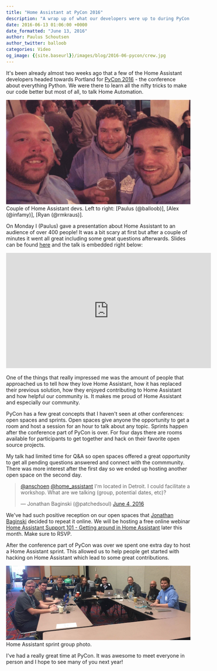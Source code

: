 ```yaml
---
title: "Home Assistant at PyCon 2016"
description: "A wrap up of what our developers were up to during PyCon 2016."
date: 2016-06-13 01:06:00 +0000
date_formatted: "June 13, 2016"
author: Paulus Schoutsen
author_twitter: balloob
categories: Video
og_image: {{site.baseurl}}/images/blog/2016-06-pycon/crew.jpg
---
```


It's been already almost two weeks ago that a few of the Home Assistant developers headed towards Portland for [PyCon 2016] - the conference about everything Python. We were there to learn all the nifty tricks to make our code better but most of all, to talk Home Automation.

<p class='img'>
  <img src='/images/blog/2016-06-pycon/crew.jpg' alt='Home Assistant developers' />
  Couple of Home Assistant devs. Left to right: [Paulus (@balloob)], [Alex (@infamy)], [Ryan (@rmkraus)].
</p>

On Monday I (Paulus) gave a presentation about Home Assistant to an audience of over 400 people! It was a bit scary at first but after a couple of minutes it went all great including some great questions afterwards. Slides can be found [here][slides] and the talk is embedded right below:

<div class='videoWrapper'>
<iframe width="560" height="315" src="https://www.youtube.com/embed/UhccJacWhdM" frameborder="0" allowfullscreen></iframe>
</div>

One of the things that really impressed me was the amount of people that approached us to tell how they love Home Assistant, how it has replaced their previous solution, how they enjoyed contributing to Home Assistant and how helpful our community is. It makes me proud of Home Assistant and especially our community.

<!--more-->
PyCon has a few great concepts that I haven't seen at other conferences: open spaces and sprints. Open spaces give anyone the opportunity to get a room and host a session for an hour to talk about any topic. Sprints happen after the conference part of PyCon is over. For four days there are rooms available for participants to get together and hack on their favorite open source projects.

My talk had limited time for Q&A so open spaces offered a great opportunity to get all pending questions answered and connect with the commmunity. There was more interest after the first day so we ended up hosting another open space on the second day.

<blockquote markdown="0" class="twitter-tweet" data-lang="en"><p lang="en" dir="ltr"><a href="https://twitter.com/anschoen">@anschoen</a> <a href="https://twitter.com/home_assistant">@home_assistant</a> I&#39;m located in Detroit. I could facilitate a workshop. What are we talking (group, potential dates, etc)?</p>&mdash; Jonathan Baginski (@patchedsoul) <a href="https://twitter.com/jbags81/status/739057625636167680">June 4, 2016</a></blockquote>

We've had such positive reception on our open spaces that [Jonathan Baginski][@patchedsoul] decided to repeat it online. We will be hosting a free online webinar [Home Assistant Support 101 - Getting around in Home Assistant][webinar] later this month. Make sure to RSVP.

After the conference part of PyCon was over we spent one extra day to host a Home Assistant sprint. This allowed us to help people get started with hacking on Home Assistant which lead to some great contributions.

<p class='img'>
  <img src='/images/blog/2016-06-pycon/sprint.jpg' alt='Home Assistant sprint group photo' />
  Home Assistant sprint group photo.
</p>

I've had a really great time at PyCon. It was awesome to meet everyone in person and I hope to see many of you next year!

[PyCon 2016]: https://us.pycon.org/2016/
[Paulus (@balloob)]: https://github.com/balloob/
[Alex (@infamy)]: https://github.com/infamy/
[Ryan (@rmkraus)]: https://github.com/rmkraus/
[@patchedsoul]: https://github.com/patchedsoul/
[slides]: https://docs.google.com/presentation/d/1F1pGOoSf0dD79Dl5dgys0ll7xiuIA4XiQeNeJ-xlqMg/edit
[webinar]: https://www.eventbrite.com/e/home-assistant-support-101-getting-around-in-home-assistant-tickets-25943868810
